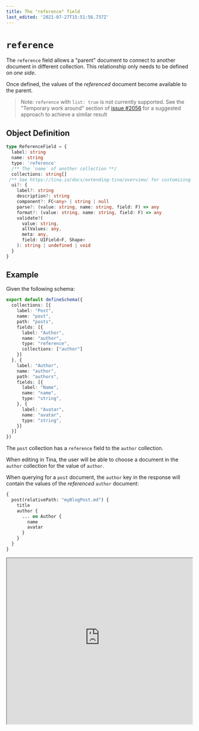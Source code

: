 ```yaml
---
title: The "reference" field
last_edited: '2021-07-27T15:51:56.737Z'
---
```


# `reference`

The `reference` field allows a "parent" document to connect to another document in different collection.  This relationship only needs to be defined on *one side*.

Once defined, the values of the *referenced* document become available to the parent.

> Note: `reference` with `list: true` is not currently supported. See the "Temporary work around" section of [issue #2056](https://github.com/tinacms/tinacms/issues/2056) for a suggested approach to achieve a similar result

## Object Definition
```ts
type ReferenceField = {
  label: string
  name: string
  type: 'reference'
  /** The `name` of another collection **/
  collections: string[]
 /** See https://tina.io/docs/extending-tina/overview/ for customizing the UI **/
  ui?: {
    label?: string
    description?: string
    component?: FC<any> | string | null
    parse?: (value: string, name: string, field: F) => any
    format?: (value: string, name: string, field: F) => any
    validate?(
      value: string,
      allValues: any,
      meta: any,
      field: UIField<F, Shape>
    ): string | undefined | void
  }
}
```


## Example

Given the following schema:

```ts
export default defineSchema({
  collections: [{
    label: "Post",
    name: "post",
    path: "posts",
    fields: [{
      label: "Author",
      name: "author",
      type: "reference",
      collections: ["author"]
    }]
  }, {
    label: "Author",
    name: "author",
    path: "authors",
    fields: [{
      label: "Name",
      name: "name",
      type: "string",
    }, {
      label: "Avatar",
      name: "avatar",
      type: "string",
    }]
  }]
})
```

The `post` collection has a `reference` field to the `author` collection.

When editing in Tina, the user will be able to choose a document in the `author` collection for the value of `author`.

When querying for a `post` document, the `author` key in the response will contain the values of the *referenced* `author` document:

```graphql
{
  post(relativePath: "myBlogPost.md") {
    title
    author {
      ... on Author {
        name
        avatar
      }
    }
  }
}
```

<iframe width="100%" height="450px" src="https://tina-gql-playground.vercel.app/iframe/reference" />
